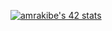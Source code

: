 <a href="https://github.com/JaeSeoKim/badge42"><img src="https://badge.mediaplus.ma/binary/amrakibe" alt="amrakibe's 42 stats" /></a>
